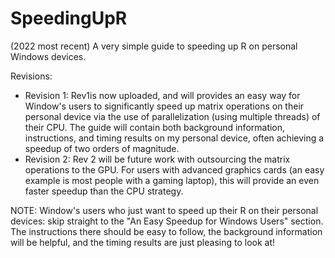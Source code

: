 # SpeedingUpR
(2022 most recent) A very simple guide to speeding up R on personal Windows devices. 

Revisions: 
* Revision 1: Rev1is now uploaded, and will provides an easy way for Window's users to significantly speed up matrix operations on their personal device via the use of parallelization (using multiple threads) of their CPU. The guide will contain both background information, instructions, and timing results on my personal device, often achieving a speedup of two orders of magnitude. 
* Revision 2: Rev 2 will be future work with outsourcing the matrix operations to the GPU. For users with advanced graphics cards (an easy example is most people with a gaming laptop), this will provide an even faster speedup than the CPU strategy. 

NOTE: Window's users who just want to speed up their R on their personal devices: skip straight to the "An Easy Speedup for Windows Users" section. The instructions there should be easy to follow, the background information will be helpful, and the timing results are just pleasing to look at! 
